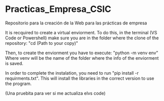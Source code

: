 # Practicas_Empresa_CSIC
Repositorio para la creación de la Web para las prácticas de empresa

It is recquired to create a virtual enviorment. To do this, in the terminal (VS Code or Powershell) make sure you are in the folder where the clone of the repository:
"cd (Path to your copy)"

Then, to create the enviorment you have to execute:
"python -m venv env" 
Where venv will be the name of the folder where the info of the enviorment is saved. 

In order to complete the instalation, you need to run "pip install -r requirments.txt". This will install the libraries in the correct version to use the program. 

(Una pruebita para ver si me actualiza elvs code)
